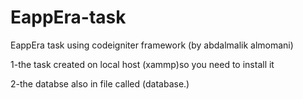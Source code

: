 # EappEra-task
EappEra task using codeigniter framework (by abdalmalik almomani)

1-the task created on local host (xammp)so you need to install it 	
	
		
		
2-the databse also in file called (database.)
